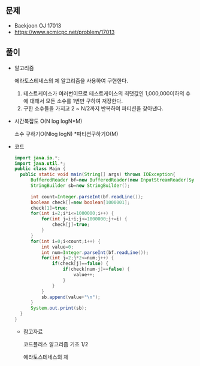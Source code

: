 문제
-----

+ Baekjoon OJ 17013
+ https://www.acmicpc.net/problem/17013

풀이 
------

+ 알고리즘

  에라토스테네스의 체 알고리즘을 사용하여 구현한다.

  1. 테스트케이스가 여러번이므로 테스트케이스의 최댓값인 1,000,000이하의 수에 대해서 모든 소수를 1번만 구하여 저장한다.
  2. 구한 소수들을 가지고 2 ~ N/2까지 반복하여 파티션을 찾아낸다.



+ 시간복잡도 O(N log logN*M)

  소수 구하기O(Nlog logN) *파티션구하기O(M)



+ 코드

  ``` java
  import java.io.*;
  import java.util.*;
  public class Main {
  	public static void main(String[] args) throws IOException{
  		BufferedReader bf=new BufferedReader(new InputStreamReader(System.in));
  		StringBuilder sb=new StringBuilder();
  		
  		int count=Integer.parseInt(bf.readLine());
  		boolean check[]=new boolean[1000001];
  		check[1]=true;
  		for(int i=2;i*i<=1000000;i++) {
  			for(int j=i+i;j<=1000000;j+=i) {
  				check[j]=true;
  			}
  		}
  		for(int i=0;i<count;i++) {
  			int value=0;
  			int num=Integer.parseInt(bf.readLine());
  			for(int j=2;j*2<=num;j++) {
  				if(check[j]==false) {
  					if(check[num-j]==false) {
  						value++;
  					}
  				}
  			}
  			sb.append(value+"\n");
  		}
  		System.out.print(sb);
  	}
  }
  
  ```

  

  + 참고자료

    코드플러스 알고리즘 기초 1/2

    에라토스테네스의 체